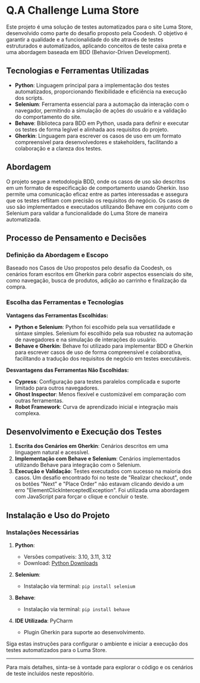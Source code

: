 # Q.A Challenge Luma Store

Este projeto é uma solução de testes automatizados para o site Luma Store, desenvolvido como parte do desafio proposto pela Coodesh. O objetivo é garantir a qualidade e a funcionalidade do site através de testes estruturados e automatizados, aplicando conceitos de teste caixa preta e uma abordagem baseada em BDD (Behavior-Driven Development).

## Tecnologias e Ferramentas Utilizadas

- **Python**: Linguagem principal para a implementação dos testes automatizados, proporcionando flexibilidade e eficiência na execução dos scripts.
- **Selenium**: Ferramenta essencial para a automação da interação com o navegador, permitindo a simulação de ações do usuário e a validação do comportamento do site.
- **Behave**: Biblioteca para BDD em Python, usada para definir e executar os testes de forma legível e alinhada aos requisitos do projeto.
- **Gherkin**: Linguagem para escrever os casos de uso em um formato compreensível para desenvolvedores e stakeholders, facilitando a colaboração e a clareza dos testes.

## Abordagem

O projeto segue a metodologia BDD, onde os casos de uso são descritos em um formato de especificação de comportamento usando Gherkin. Isso permite uma comunicação eficaz entre as partes interessadas e assegura que os testes reflitam com precisão os requisitos do negócio. Os casos de uso são implementados e executados utilizando Behave em conjunto com o Selenium para validar a funcionalidade do Luma Store de maneira automatizada.

## Processo de Pensamento e Decisões

### Definição da Abordagem e Escopo

Baseado nos Casos de Uso propostos pelo desafio da Coodesh, os cenários foram escritos em Gherkin para cobrir aspectos essenciais do site, como navegação, busca de produtos, adição ao carrinho e finalização da compra.

### Escolha das Ferramentas e Tecnologias

**Vantagens das Ferramentas Escolhidas:**

- **Python e Selenium**: Python foi escolhido pela sua versatilidade e sintaxe simples. Selenium foi escolhido pela sua robustez na automação de navegadores e na simulação de interações do usuário.
- **Behave e Gherkin**: Behave foi utilizado para implementar BDD e Gherkin para escrever casos de uso de forma compreensível e colaborativa, facilitando a tradução dos requisitos de negócio em testes executáveis.

**Desvantagens das Ferramentas Não Escolhidas:**

- **Cypress**: Configuração para testes paralelos complicada e suporte limitado para outros navegadores.
- **Ghost Inspector**: Menos flexível e customizável em comparação com outras ferramentas.
- **Robot Framework**: Curva de aprendizado inicial e integração mais complexa.

## Desenvolvimento e Execução dos Testes

1. **Escrita dos Cenários em Gherkin**: Cenários descritos em uma linguagem natural e acessível.
2. **Implementação com Behave e Selenium**: Cenários implementados utilizando Behave para integração com o Selenium.
3. **Execução e Validação**: Testes executados com sucesso na maioria dos casos. Um desafio encontrado foi no teste de "Realizar checkout", onde os botões "Next" e "Place Order" não estavam clicando devido a um erro "ElementClickInterceptedException". Foi utilizada uma abordagem com JavaScript para forçar o clique e concluir o teste.

## Instalação e Uso do Projeto

### Instalações Necessárias

1. **Python**:
   - Versões compatíveis: 3.10, 3.11, 3.12
   - Download: [Python Downloads](https://www.python.org/downloads/)

2. **Selenium**:
   - Instalação via terminal: `pip install selenium`

3. **Behave**:
   - Instalação via terminal: `pip install behave`

4. **IDE Utilizada**: PyCharm
   - Plugin Gherkin para suporte ao desenvolvimento.

Siga estas instruções para configurar o ambiente e iniciar a execução dos testes automatizados para o Luma Store.

---

Para mais detalhes, sinta-se à vontade para explorar o código e os cenários de teste incluídos neste repositório.




